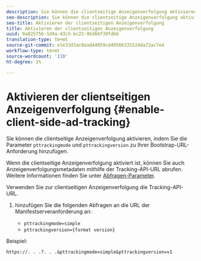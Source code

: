```yaml
---
description: Sie können die clientseitige Anzeigenverfolgung aktivieren, indem Sie die Parameter pttrackingmode und pttrackingversion zu Ihrer Bootstrap-URL-Anforderung hinzufügen.
seo-description: Sie können die clientseitige Anzeigenverfolgung aktivieren, indem Sie die Parameter pttrackingmode und pttrackingversion zu Ihrer Bootstrap-URL-Anforderung hinzufügen.
seo-title: Aktivieren der clientseitigen Anzeigenverfolgung
title: Aktivieren der clientseitigen Anzeigenverfolgung
uuid: 0a825756-1d9a-43c5-bc22-9b366f39fdbb
translation-type: tm+mt
source-git-commit: e1e33d3ac0aad44859cd49566331524da72ac7e4
workflow-type: tm+mt
source-wordcount: '110'
ht-degree: 1%

---
```



# Aktivieren der clientseitigen Anzeigenverfolgung {#enable-client-side-ad-tracking}

Sie können die clientseitige Anzeigenverfolgung aktivieren, indem Sie die Parameter `pttrackingmode` und `pttrackingversion` zu Ihrer Bootstrap-URL-Anforderung hinzufügen.

Wenn die clientseitige Anzeigenverfolgung aktiviert ist, können Sie auch Anzeigenverfolgungsmetadaten mithilfe der Tracking-API-URL abrufen. Weitere Informationen finden Sie unter [Abfragen-Parameter](/help/primetime-ad-insertion/~old-msapi-topics/ms-at-effectiveness/notvsdk-csat-ms-interface.md).

Verwenden Sie zur clientseitigen Anzeigenverfolgung die Tracking-API-URL.

1. hinzufügen Sie die folgenden Abfragen an die URL der Manifestserveranforderung an:

   * `pttrackingmode=simple`
   * `pttrackingversion={format version}`

Beispiel:

```URL
https://. . .?. . .&pttrackingmode=simple&pttrackingversion=v1
```
